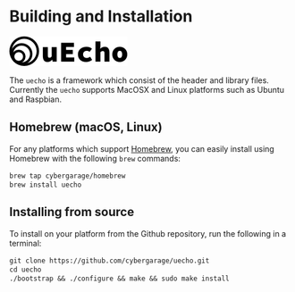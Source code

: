# Building and Installation

![logo](img/logo.png)

The `uecho` is a framework which consist of the header and library files. Currently the `uecho` supports MacOSX and Linux platforms such as Ubuntu and Raspbian.

## Homebrew (macOS, Linux)

For any platforms which support [Homebrew](https://brew.sh/), you can easily install using Homebrew with the following `brew` commands:

```
brew tap cybergarage/homebrew
brew install uecho
```

## Installing from source

To install on your platform from the Github repository, run the following in a terminal:

```
git clone https://github.com/cybergarage/uecho.git
cd uecho
./bootstrap && ./configure && make && sudo make install
```
